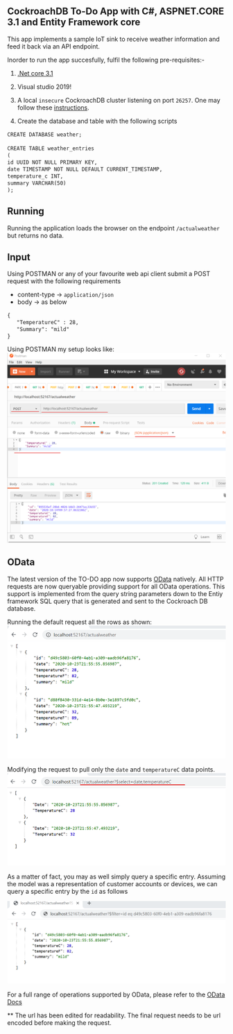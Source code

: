 ## CockroachDB To-Do App with C#, ASPNET.CORE 3.1 and Entity Framework core 

This app implements a sample IoT sink to receive weather information and feed it back via an API endpoint.



Inorder to run the app succesfully, fulfil the following pre-requisites:-
1. [.Net core 3.1](https://dotnet.microsoft.com/download/dotnet-core/3.1)

2. Visual studio 2019!

3. A local `insecure` CockroachDB cluster listening on port `26257`. One may follow these [instructions](https://www.cockroachlabs.com/docs/stable/install-cockroachdb-windows.html). 

4. Create the database and table with the following scripts

```
CREATE DATABASE weather;

CREATE TABLE weather_entries
(
id UUID NOT NULL PRIMARY KEY,
date TIMESTAMP NOT NULL DEFAULT CURRENT_TIMESTAMP,
temperature_c INT,
summary VARCHAR(50)
);
```

## Running

Running the application loads the browser on the endpoint `/actualweather` but returns no data.

## Input

Using POSTMAN or any of your favourite web api client submit a POST request with the following requirements
 - content-type -> `application/json`
 - body ->  as below

 ```
 {
	"TemperatureC" : 28,
	"Summary": "mild"
}
 ```
Using POSTMAN my setup looks like:
![image](docs/images/postman.png)

## OData

The latest version of the TO-DO app now supports [OData](https://www.odata.org/) natively. All HTTP requests are now queryable providing support for all OData operations. This support is implemented from the query string parameters down to the Entiy framework SQL query that is generated and sent to the Cockroach DB database.  

Running the default request all the rows as shown:
![image](docs/images/raw_query_odata.png)

Modifying the request to pull only the `date` and `temperatureC` data points.
![image](docs/images/sub_query_odata.png)

As a matter of fact, you may as well simply query a specific entry. Assuming the model was a representation of customer accounts or devices, we can query a specific entry by the `id` as follows

![image](docs/images/filter_query_odata.png)

For a full range of operations supported by OData, please refer to the [OData Docs](https://www.odata.org/documentation/)

** The url has been edited for readability. The final request needs to be url encoded before making the request.